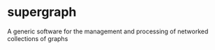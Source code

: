 # supergraph
A generic software for the management and processing of networked collections of graphs
